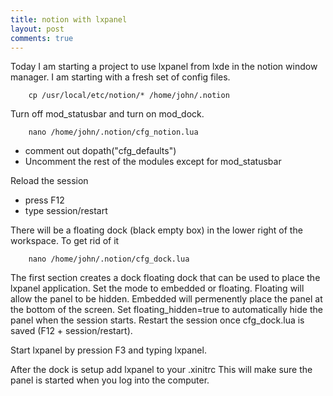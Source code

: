 ```yaml
---
title: notion with lxpanel
layout: post
comments: true
---
```

Today I am starting a project to use lxpanel from lxde in the notion window manager. I am starting with 
a fresh set of config files.

        cp /usr/local/etc/notion/* /home/john/.notion

Turn off mod_statusbar and turn on mod_dock.

        nano /home/john/.notion/cfg_notion.lua

* comment out dopath("cfg_defaults")
* Uncomment the rest of the modules except for mod_statusbar

Reload the session

* press F12
* type session/restart

There will be a floating dock (black empty box) in the lower right of the workspace. To get rid of it

        nano /home/john/.notion/cfg_dock.lua


The first section creates a dock floating dock that can be used to place the lxpanel application. Set the mode to embedded or floating. Floating will allow the panel to be hidden. Embedded will permenently place the panel at the bottom of the screen. Set floating_hidden=true to automatically hide the panel when the session starts. Restart the session once cfg_dock.lua is saved (F12 + session/restart).

Start lxpanel by pression F3 and typing lxpanel.

After the dock is setup add lxpanel to your .xinitrc This will make sure the panel is started when you log into the computer.

